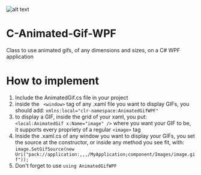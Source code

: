 ![alt text](https://i.imgur.com/0KyJesn.gif "Example")

# C-Animated-Gif-WPF
Class to use animated gifs, of any dimensions and sizes, on a C# WPF application

# How to implement
1. Include the AnimatedGif.cs file in your project
2. inside the ` <window>` tag of any .xaml file you want to display GIFs, you should add:
```xmlns:local="clr-namespace:AnimatedGifWPF"```
3. to display a GIF, inside the grid of your xaml, you put:
```<local:AnimatedGif x:Name="image" />```
where you want your GIF to be, it supports every propriety of a regular `<image>` tag
4. Inside the .xaml.cs of any window you want to display your GIFs, you set the source at the constructor, or inside any method you see fit, with:
```image.SetGifSource(new Uri("pack://application:,,,/MyApplication;component/Images/image.gif"));```
5. Don't forget to use
```using AnimatedGifWPF```
